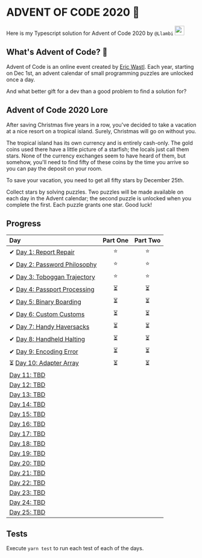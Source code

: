 # ADVENT OF CODE 2020 🎄

Here is my Typescript solution for Advent of Code 2020 by `@Llambi` <a href="https://twitter.com/HugoXF"><img src="https://img.shields.io/badge/twitter-%231DA1F2.svg?&style=for-the-badge&logo=twitter&logoColor=white" height=25></a>

## What's Advent of Code? 🤔

Advent of Code is an online event created by [Eric Wastl](https://twitter.com/ericwastl). Each year, starting on Dec 1st, an advent calendar of small programming puzzles are unlocked once a day.

And what better gift for a dev than a good problem to find a solution for?

## Advent of Code 2020 Lore

After saving Christmas five years in a row, you've decided to take a vacation at a nice resort on a tropical island. Surely, Christmas will go on without you.

The tropical island has its own currency and is entirely cash-only. The gold coins used there have a little picture of a starfish; the locals just call them stars. None of the currency exchanges seem to have heard of them, but somehow, you'll need to find fifty of these coins by the time you arrive so you can pay the deposit on your room.

To save your vacation, you need to get all fifty stars by December 25th.

Collect stars by solving puzzles. Two puzzles will be made available on each day in the Advent calendar; the second puzzle is unlocked when you complete the first. Each puzzle grants one star. Good luck!

## Progress

| Day                                                                                                  | Part One | Part Two |
| :--------------------------------------------------------------------------------------------------- | :------: | :------: |
| ✔ [Day 1: Report Repair](https://github.com/adriennetacke/advent-of-code-2020/tree/main/day-1)       |   ⭐️    |   ⭐️    |
| ✔ [Day 2: Password Philosophy](https://github.com/adriennetacke/advent-of-code-2020/tree/main/day-2) |   ⭐️    |   ⭐️    |
| ✔ [Day 3: Toboggan Trajectory](https://github.com/adriennetacke/advent-of-code-2020/tree/main/day-3) |   ⭐️    |   ⭐️    |
| ✔ [Day 4: Passport Processing](https://github.com/adriennetacke/advent-of-code-2020/tree/main/day-4) |    ⏳    |    ⏳    |
| ✔ [Day 5: Binary Boarding](https://github.com/adriennetacke/advent-of-code-2020/tree/main/day-5)     |    ⏳    |    ⏳    |
| ✔ [Day 6: Custom Customs](https://github.com/adriennetacke/advent-of-code-2020/tree/main/day-6)      |    ⏳    |    ⏳    |
| ✔ [Day 7: Handy Haversacks](https://github.com/adriennetacke/advent-of-code-2020/tree/main/day-7)    |    ⏳    |    ⏳    |
| ✔ [Day 8: Handheld Halting](https://github.com/adriennetacke/advent-of-code-2020/tree/main/day-8)    |    ⏳    |    ⏳    |
| ✔ [Day 9: Encoding Error](https://github.com/adriennetacke/advent-of-code-2020/tree/main/day-9)      |    ⏳    |    ⏳    |
| ⏳ [Day 10: Adapter Array](https://github.com/adriennetacke/advent-of-code-2020/tree/main/day-10)    |    ⏳    |    ⏳    |
| [Day 11: TBD]()                                                                                      |          |          |
| [Day 12: TBD]()                                                                                      |          |          |
| [Day 13: TBD]()                                                                                      |          |          |
| [Day 14: TBD]()                                                                                      |          |          |
| [Day 15: TBD]()                                                                                      |          |          |
| [Day 16: TBD]()                                                                                      |          |          |
| [Day 17: TBD]()                                                                                      |          |          |
| [Day 18: TBD]()                                                                                      |          |          |
| [Day 19: TBD]()                                                                                      |          |          |
| [Day 20: TBD]()                                                                                      |          |          |
| [Day 21: TBD]()                                                                                      |          |          |
| [Day 22: TBD]()                                                                                      |          |          |
| [Day 23: TBD]()                                                                                      |          |          |
| [Day 24: TBD]()                                                                                      |          |          |
| [Day 25: TBD]()                                                                                      |          |          |

## Tests

Execute `yarn test` to run each test of each of the days.
